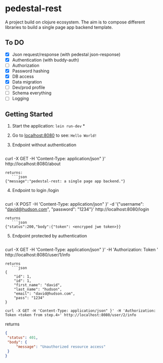 # pedestal-rest
A project build on clojure ecosystem. The aim is to compose different libraries to build a single page app backend template.

## To DO
- [x] Json request/response (with pedestal json-response)
- [x] Authentication (with buddy-auth)
- [ ] Authorization
- [x] Password hashing
- [x] DB access
- [x] Data migration
- [ ] Dev/prod profile
- [ ] Schema everything
- [ ] Logging

## Getting Started

1. Start the application: `lein run-dev` \*
2. Go to [localhost:8080](http://localhost:8080/) to see: `Hello World!`
3. Endpoint without authentication

   ```shell
curl -X GET -H 'Content-Type: application/json" }' http://localhost:8080/about
```
returns:
   ```json
{"message":"pedestal-rest: a single page app backend."}
```

4. Endpoint to login /login

   ```shell
curl -X POST -H 'Content-Type: application/json" }' -d '{"username": "david@hudson.com", "password": "1234"}' http://localhost:8080/login
```
returns
   ```json
{"status":200,"body":{"token": <encryped jwe token>}}
```

5. Endpoint protected by authentication

   ```shell
curl -X GET -H 'Content-Type: application/json" }' -H 'Authorization: Token <token from step.4>' http://localhost:8080/user/1/info
```
returns
   ```json
{
    "id": 1,
    "id": 1,
    "first_name": "david",
    "last_name": "hudson",
    "email": "david@hudson.com",
    "pass": "1234"
}
```
   ```shell
curl -X GET -H 'Content-Type: application/json" }' -H 'Authorization: Token <token from step.4>' http://localhost:8080/user/2/info
```
returns
   ```json
{
    "status": 401,
    "body": {
        "message": "Unauthorized resource access"
    }
}
```
